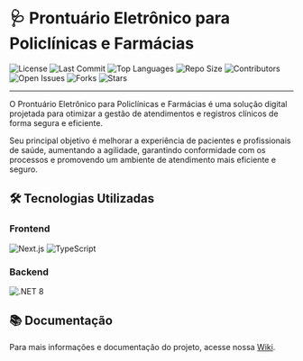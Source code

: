 # 🩺 Prontuário Eletrônico para Policlínicas e Farmácias

![License](https://img.shields.io/github/license/ifpebj-ti/pe-poli-farm)
![Last Commit](https://img.shields.io/github/last-commit/ifpebj-ti/pe-poli-farm)
![Top Languages](https://img.shields.io/github/languages/top/ifpebj-ti/pe-poli-farm)
![Repo Size](https://img.shields.io/github/repo-size/ifpebj-ti/pe-poli-farm)
![Contributors](https://img.shields.io/github/contributors/ifpebj-ti/pe-poli-farm)
![Open Issues](https://img.shields.io/github/issues/ifpebj-ti/pe-poli-farm)
![Forks](https://img.shields.io/github/forks/ifpebj-ti/pe-poli-farm)
![Stars](https://img.shields.io/github/stars/ifpebj-ti/pe-poli-farm)

---

O Prontuário Eletrônico para Policlínicas e Farmácias é uma solução digital projetada para otimizar a gestão de atendimentos e registros clínicos de forma segura e eficiente.

Seu principal objetivo é melhorar a experiência de pacientes e profissionais de saúde, aumentando a agilidade, garantindo conformidade com os processos e promovendo um ambiente de atendimento mais eficiente e seguro.


## 🛠️ Tecnologias Utilizadas

### Frontend  
![Next.js](https://img.shields.io/badge/Next.js-000?style=for-the-badge&logo=next.js&logoColor=white)
![TypeScript](https://img.shields.io/badge/TypeScript-3178C6?style=for-the-badge&logo=typescript&logoColor=white)

### Backend  
![.NET 8](https://img.shields.io/badge/.NET-512BD4?style=for-the-badge&logo=dotnet&logoColor=white)


## 📚 Documentação

Para mais informações e documentação do projeto, acesse nossa [Wiki](https://github.com/ifpebj-ti/pe-poli-farm/wiki).
